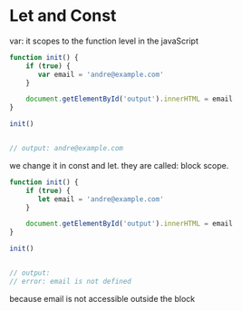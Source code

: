 # Let and Const

var: it scopes to the function level in the javaScript

``` javaScript
function init() {
    if (true) {
       var email = 'andre@example.com' 
    }

    document.getElementById('output').innerHTML = email
}

init()


// output: andre@example.com
```

we change it in const and let. they are called: block scope.

``` javaScript
function init() {
    if (true) {
       let email = 'andre@example.com' 
    }

    document.getElementById('output').innerHTML = email
}

init()


// output: 
// error: email is not defined
```

because email is not accessible outside the block
